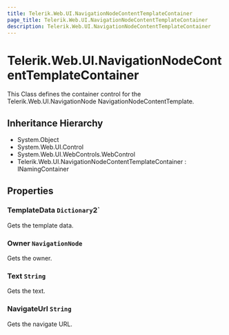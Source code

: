 ```yaml
---
title: Telerik.Web.UI.NavigationNodeContentTemplateContainer
page_title: Telerik.Web.UI.NavigationNodeContentTemplateContainer
description: Telerik.Web.UI.NavigationNodeContentTemplateContainer
---
```


# Telerik.Web.UI.NavigationNodeContentTemplateContainer

This Class defines the container control for the Telerik.Web.UI.NavigationNode NavigationNodeContentTemplate.

## Inheritance Hierarchy

* System.Object
* System.Web.UI.Control
* System.Web.UI.WebControls.WebControl
* Telerik.Web.UI.NavigationNodeContentTemplateContainer : INamingContainer

## Properties

###  TemplateData `Dictionary`2`

Gets the template data.

###  Owner `NavigationNode`

Gets the owner.

###  Text `String`

Gets the text.

###  NavigateUrl `String`

Gets the navigate URL.

